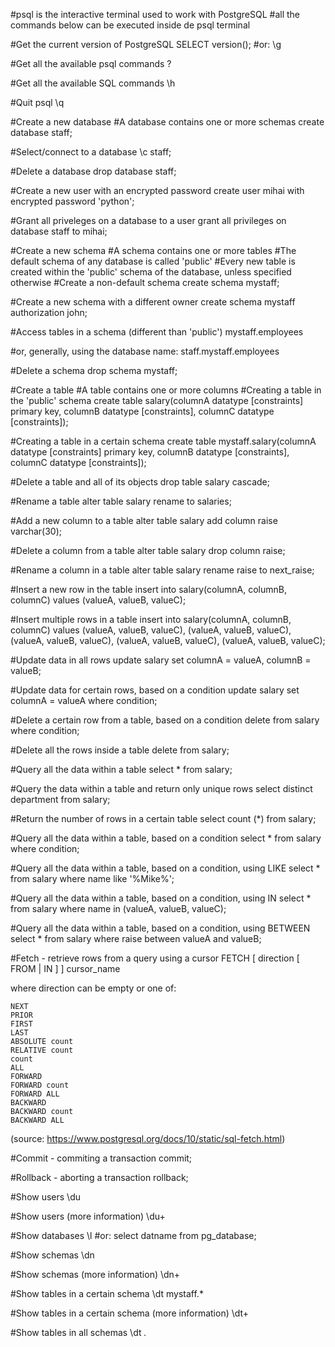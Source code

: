 #psql is the interactive terminal used to work with PostgreSQL
#all the commands below can be executed inside de psql terminal

#Get the current version of PostgreSQL
SELECT version();
#or:
\g

#Get all the available psql commands
\?

#Get all the available SQL commands
\h

#Quit psql
\q

#Create a new database
#A database contains one or more schemas
create database staff;

#Select/connect to a database
\c staff;

#Delete a database
drop database staff;

#Create a new user with an encrypted password
create user mihai with encrypted password 'python';

#Grant all priveleges on a database to a user
grant all privileges on database staff to mihai;

#Create a new schema
#A schema contains one or more tables
#The default schema of any database is called 'public'
#Every new table is created within the 'public' schema of the database, unless specified otherwise
#Create a non-default schema
create schema mystaff;

#Create a new schema with a different owner
create schema mystaff authorization john;

#Access tables in a schema (different than 'public')
mystaff.employees

#or, generally, using the database name:
staff.mystaff.employees

#Delete a schema
drop schema mystaff;

#Create a table
#A table contains one or more columns
#Creating a table in the 'public' schema
create table salary(columnA datatype [constraints] primary key,
columnB datatype [constraints],
columnC datatype [constraints]);

#Creating a table in a certain schema
create table mystaff.salary(columnA datatype [constraints] primary key,
columnB datatype [constraints],
columnC datatype [constraints]);

#Delete a table and all of its objects
drop table salary cascade;

#Rename a table
alter table salary rename to salaries;

#Add a new column to a table
alter table salary add column raise varchar(30);

#Delete a column from a table
alter table salary drop column raise;

#Rename a column in a table
alter table salary rename raise to next_raise;

#Insert a new row in the table
insert into salary(columnA, columnB, columnC) values (valueA, valueB, valueC);

#Insert multiple rows in a table
insert into salary(columnA, columnB, columnC) values (valueA, valueB, valueC), (valueA, valueB, valueC), (valueA, valueB, valueC), (valueA, valueB, valueC), (valueA, valueB, valueC);

#Update data in all rows
update salary set columnA = valueA, columnB = valueB;

#Update data for certain rows, based on a condition
update salary set columnA = valueA where condition;

#Delete a certain row from a table, based on a condition
delete from salary where condition;

#Delete all the rows inside a table
delete from salary;

#Query all the data within a table
select \* from salary;

#Query the data within a table and return only unique rows
select distinct department from salary;

#Return the number of rows in a certain table
select count (\*) from salary;

#Query all the data within a table, based on a condition
select \* from salary where condition;

#Query all the data within a table, based on a condition, using LIKE
select \* from salary where name like '%Mike%';

#Query all the data within a table, based on a condition, using IN
select \* from salary where name in (valueA, valueB, valueC);

#Query all the data within a table, based on a condition, using BETWEEN
select \* from salary where raise between valueA and valueB;

#Fetch - retrieve rows from a query using a cursor
FETCH [ direction [ FROM | IN ] ] cursor_name

where direction can be empty or one of:

    NEXT
    PRIOR
    FIRST
    LAST
    ABSOLUTE count
    RELATIVE count
    count
    ALL
    FORWARD
    FORWARD count
    FORWARD ALL
    BACKWARD
    BACKWARD count
    BACKWARD ALL

(source: https://www.postgresql.org/docs/10/static/sql-fetch.html)

#Commit - commiting a transaction
commit;

#Rollback - aborting a transaction
rollback;

#Show users
\du

#Show users (more information)
\du+

#Show databases
\l
#or:
select datname from pg_database;

#Show schemas
\dn

#Show schemas (more information)
\dn+

#Show tables in a certain schema
\dt mystaff.\*

#Show tables in a certain schema (more information)
\dt+

#Show tables in all schemas
\dt _._
